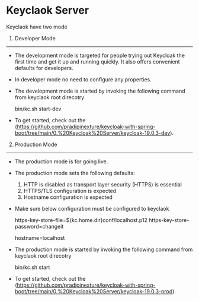 Keyclaok Server
===============

Keyclaok have two mode 



1. Developer Mode 
-----------------

- The development mode is targeted for people trying out Keycloak the first time and get it up and running quickly. It also offers convenient defaults for developers.

- In developer mode no need to configure any properties.

- The development mode is started by invoking the following command from keyclaok root direcotry

	bin/kc.sh start-dev

- To get started, check out the (https://github.com/pradipinexture/keycloak-with-spring-boot/tree/main/0.%20Keycloak%20Server/keycloak-19.0.3-dev). 


2. Production Mode 
------------------

- The production mode is for going live.

- The production mode sets the following defaults:

	1. HTTP is disabled as transport layer security (HTTPS) is essential
	2. HTTPS/TLS configuration is expected
	3. Hostname configuration is expected

- Make sure below configuration must be configured to keyclaok

	https-key-store-file=${kc.home.dir}conf/localhost.p12
	https-key-store-password=changeit

	hostname=localhost

- The production mode is started by invoking the following command from keyclaok root direcotry

	bin/kc.sh start
	
- To get started, check out the (https://github.com/pradipinexture/keycloak-with-spring-boot/tree/main/0.%20Keycloak%20Server/keycloak-19.0.3-prod).

